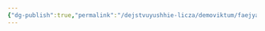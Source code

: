 ```yaml
---
{"dg-publish":true,"permalink":"/dejstvuyushhie-licza/demoviktum/faejya/","dgPassFrontmatter":true}
---
```


